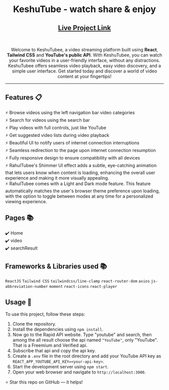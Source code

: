 <div align="center">

<h1><strong>KeshuTube</strong> - watch share & enjoy</h1>

<h2>
  <a href="">Live Project Link</a>
</h2>

<div align="center">
  <a href="">
    <img alt="" src="" />
  </a>
</div>

<br/>

<P>Welcome to KeshuTubee, a video streaming platform built using <strong>React</strong>, <strong>Tailwind CSS</strong> and <strong>YouTube's public API</strong>. With KeshuTubee, you can watch your favorite videos in a user-friendly interface, without any distractions. KeshuTubee offers seamless video playback, easy video discovery, and a simple user interface. Get started today and discover a world of video content at your fingertips!</p>

</div>

---

## Features 📋

⚡️ Browse videos using the left navigation bar video categories\
⚡️ Search for videos using the search bar\
⚡️ Play videos with full controls, just like YouTube\
⚡️ Get suggested video lists during video playback\
⚡️ Beautiful UI to notify users of internet connection interruptions\
⚡️ Seamless redirection to the page upon internet connection resumption\
⚡️ Fully responsive design to ensure compatibility with all devices\
⚡️ RahulTubee's Shimmer UI effect adds a subtle, eye-catching animation that lets users know when content is loading, enhancing the overall user experience and making it more visually appealing.\
⚡️ RahulTubee comes with a Light and Dark mode feature. This feature automatically matches the user's browser theme preference upon loading, with the option to toggle between modes at any time for a personalized viewing experience.

## Pages 📚

✔️ Home\
✔️ video\
✔️ searchResult

## Frameworks & Libraries used 📚

`ReactJS` `Tailwind CSS` `tailwindcss/line-clamp` `react-router-dom` `axios` `js-abbreviation-number` `moment` `react-icons` `react-player`

## Usage 🍕

To use this project, follow these steps:

1. Clone the repository.
2. Install the dependencies using `npm install`.
3. Now go to the Rapid API website. Type "youtube" and search, then among the all result choose the api named `"YouTube"`, only "YouTube". That is a Freemium and Verified api.
4. Subscribe that api and copy the api key.
5. Create a `.env` file in the root directory and add your YouTube API key as `REACT_APP_YOUTUBE_API_KEY=<your-api-key>`.
6. Start the development server using `npm start`.
7. Open your web browser and navigate to `http://localhost:3000`.

⭐ Star this repo on GitHub — it helps!
